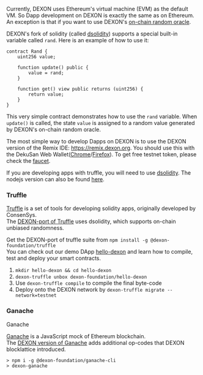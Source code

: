 Currently, DEXON uses Ethereum's virtual machine (EVM) as the default VM. So Dapp development on DEXON is exactly the same as on Ethereum. An exception is that if you want to use DEXON's [on-chain random oracle](https://github.com/dexon-foundation/wiki/wiki/On-Chain-Random-Oracle).

DEXON's fork of solidity (called [dsolidity](https://github.com/dexon-foundation/dsolidity)) supports a special built-in variable called `rand`. Here is an example of how to use it:

```
contract Rand {
    uint256 value;

    function update() public {
        value = rand;
    }

    function get() view public returns (uint256) {
        return value;
    }
}
```

This very simple contract demonstrates how to use the `rand` variable. When `update()` is called, the state `value` is assigned to a random value generated by DEXON's on-chain random oracle.

The most simple way to develop Dapps on DEXON is to use the DEXON version of the Remix IDE: https://remix.dexon.org. You should use this with the DekuSan Web Wallet([Chrome](https://chrome.google.com/webstore/detail/dekusan/anlicggbddjeebblaidciapponbpegoj)/[Firefox](https://addons.mozilla.org/en-US/firefox/addon/dekusan)). To get free testnet token, please check the [faucet](https://dexon.org/faucet).

If you are developing apps with truffle, you will need to use [dsolidity](https://github.com/dexon-foundation/dsolidity). The nodejs version can also be found [here](https://github.com/dexon-foundation/dsolc-js).

### Truffle

[Truffle](https://github.com/trufflesuite/truffle) is a set of tools for developing solidity apps, originally developed by ConsenSys.  
The [DEXON-port of Truffle](https://github.com/dexon-foundation/truffle) uses dsolidity, which supports on-chain unbiased randomness.

Get the DEXON-port of truffle suite from `npm install -g @dexon-foundation/truffle`  
You can check out our demo DApp [hello-dexon](https://github.com/dexon-foundation/hello-dexon) and learn how to compile, test and deploy your smart contracts.

1. `mkdir hello-dexon && cd hello-dexon`
2. `dexon-truffle unbox dexon-foundation/hello-dexon`
3. Use `dexon-truffle compile` to compile the final byte-code
4. Deploy onto the DEXON network by `dexon-truffle migrate --network=testnet`

### Ganache

Ganache 

[Ganache](https://github.com/trufflesuite/ganache) is a JavaScript mock of Ethereum blockchain.  
The [DEXON version of Ganache](https://github.com/dexon-foundation/ganache-cli) adds additional op-codes that DEXON blocklattice introduced.

```
> npm i -g @dexon-foundation/ganache-cli
> dexon-ganache
```